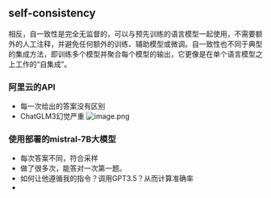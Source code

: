 
## self-consistency 

相反，自一致性是完全无监督的，可以与预先训练的语言模型一起使用，不需要额外的人工注释，并避免任何额外的训练、辅助模型或微调。自一致性也不同于典型的集成方法，即训练多个模型并聚合每个模型的输出，它更像是在单个语言模型之上工作的“自集成”。

### 阿里云的API
  
+ 每一次给出的答案没有区别
+ ChatGLM3幻觉严重
![image.png](https://cdn.jsdelivr.net/gh/Thomas333333/MyPostImage/Images/20240316023151.png)

### 使用部署的mistral-7B大模型
+ 每次答案不同，符合采样
+ 做了很多次，能答对一次第一题。
+ 如何让他遵循我的指令？调用GPT3.5？从而计算准确率
+ 

